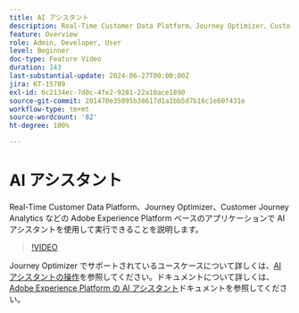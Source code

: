 ```yaml
---
title: AI アシスタント
description: Real-Time Customer Data Platform、Journey Optimizer、Customer Journey Analytics などの Adobe Experience Platform ベースのアプリケーションで AI アシスタントを使用して実行できることを説明します。
feature: Overview
role: Admin, Developer, User
level: Beginner
doc-type: Feature Video
duration: 143
last-substantial-update: 2024-06-27T00:00:00Z
jira: KT-15789
exl-id: 6c2134ec-7d0c-4fe2-9281-22a10ace1890
source-git-commit: 201470e35095b38617d1a1bb5d7b16c1e60f431e
workflow-type: tm+mt
source-wordcount: '82'
ht-degree: 100%

---
```


# AI アシスタント

Real-Time Customer Data Platform、Journey Optimizer、Customer Journey Analytics などの Adobe Experience Platform ベースのアプリケーションで AI アシスタントを使用して実行できることを説明します。

>[!VIDEO](https://video.tv.adobe.com/v/3429845/?learn=on)

Journey Optimizer でサポートされているユースケースについて詳しくは、[AI アシスタントの操作](https://experienceleague.adobe.com/ja/docs/journey-optimizer/using/get-started/ai-assistant)を参照してください。ドキュメントについて詳しくは、[Adobe Experience Platform の AI アシスタント](https://experienceleague.adobe.com/ja/docs/experience-platform/ai-assistant/home)ドキュメントを参照してください。

